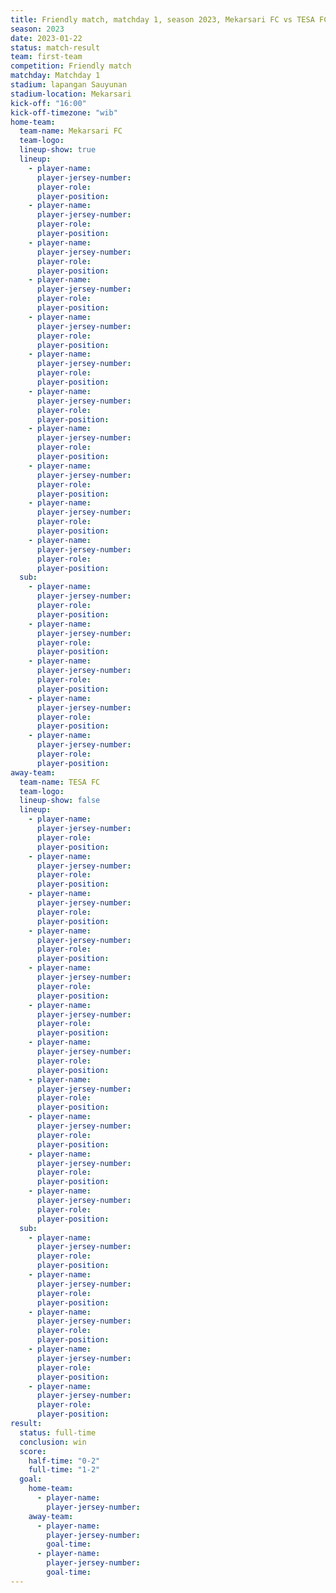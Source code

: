 ```yaml
---
title: Friendly match, matchday 1, season 2023, Mekarsari FC vs TESA FC
season: 2023
date: 2023-01-22
status: match-result
team: first-team
competition: Friendly match
matchday: Matchday 1
stadium: lapangan Sauyunan
stadium-location: Mekarsari
kick-off: "16:00"
kick-off-timezone: "wib"
home-team:
  team-name: Mekarsari FC
  team-logo: 
  lineup-show: true
  lineup:
    - player-name:
      player-jersey-number:
      player-role:
      player-position:
    - player-name:
      player-jersey-number:
      player-role:
      player-position:
    - player-name:
      player-jersey-number:
      player-role:
      player-position:
    - player-name:
      player-jersey-number:
      player-role:
      player-position:
    - player-name:
      player-jersey-number:
      player-role:
      player-position:
    - player-name:
      player-jersey-number:
      player-role:
      player-position:
    - player-name:
      player-jersey-number:
      player-role:
      player-position:
    - player-name:
      player-jersey-number:
      player-role:
      player-position:
    - player-name:
      player-jersey-number:
      player-role:
      player-position:
    - player-name:
      player-jersey-number:
      player-role:
      player-position:
    - player-name:
      player-jersey-number:
      player-role:
      player-position:
  sub:
    - player-name:
      player-jersey-number:
      player-role:
      player-position:
    - player-name:
      player-jersey-number:
      player-role:
      player-position:
    - player-name:
      player-jersey-number:
      player-role:
      player-position:
    - player-name:
      player-jersey-number:
      player-role:
      player-position:
    - player-name:
      player-jersey-number:
      player-role:
      player-position:
away-team:
  team-name: TESA FC
  team-logo:
  lineup-show: false
  lineup:
    - player-name:
      player-jersey-number:
      player-role:
      player-position:
    - player-name:
      player-jersey-number:
      player-role:
      player-position:
    - player-name:
      player-jersey-number:
      player-role:
      player-position:
    - player-name:
      player-jersey-number:
      player-role:
      player-position:
    - player-name:
      player-jersey-number:
      player-role:
      player-position:
    - player-name:
      player-jersey-number:
      player-role:
      player-position:
    - player-name:
      player-jersey-number:
      player-role:
      player-position:
    - player-name:
      player-jersey-number:
      player-role:
      player-position:
    - player-name:
      player-jersey-number:
      player-role:
      player-position:
    - player-name:
      player-jersey-number:
      player-role:
      player-position:
    - player-name:
      player-jersey-number:
      player-role:
      player-position:
  sub:
    - player-name:
      player-jersey-number:
      player-role:
      player-position:
    - player-name:
      player-jersey-number:
      player-role:
      player-position:
    - player-name:
      player-jersey-number:
      player-role:
      player-position:
    - player-name:
      player-jersey-number:
      player-role:
      player-position:
    - player-name:
      player-jersey-number:
      player-role:
      player-position:
result:
  status: full-time
  conclusion: win
  score:
    half-time: "0-2"
    full-time: "1-2"
  goal:
    home-team:
      - player-name:
        player-jersey-number:
    away-team:
      - player-name:
        player-jersey-number:
        goal-time:
      - player-name:
        player-jersey-number:
        goal-time:
---
```

